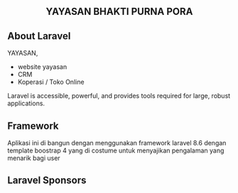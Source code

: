 <h2 align="center">
YAYASAN BHAKTI PURNA PORA
</h2>

## About Laravel
 YAYASAN,

- website  yayasan
- CRM
- Koperasi / Toko Online 


Laravel is accessible, powerful, and provides tools required for large, robust applications.

## Framework

Aplikasi ini di bangun dengan menggunakan framework laravel 8.6 dengan template boostrap 4 yang di costume untuk menyajikan
pengalaman yang menarik bagi user


## Laravel Sponsors


